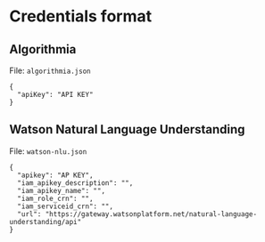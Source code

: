 # Credentials format

## Algorithmia

File: `algorithmia.json`

```
{
  "apiKey": "API KEY"
}
```

## Watson Natural Language Understanding

File: `watson-nlu.json`

```
{
  "apikey": "AP KEY",
  "iam_apikey_description": "",
  "iam_apikey_name": "",
  "iam_role_crn": "",
  "iam_serviceid_crn": "",
  "url": "https://gateway.watsonplatform.net/natural-language-understanding/api"
}
```